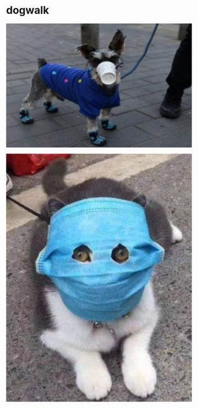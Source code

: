 dogwalk
=======
![](https://github.com/nondejus/dogwalk/blob/main/ArtBoard%20Image%20(23).jpg) 

![](https://github.com/nondejus/dogwalk/blob/main/ArtBoard%20Image%20(24).jpg) 
